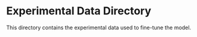 # Experimental Data Directory
This directory contains the experimental data used to fine-tune the model.